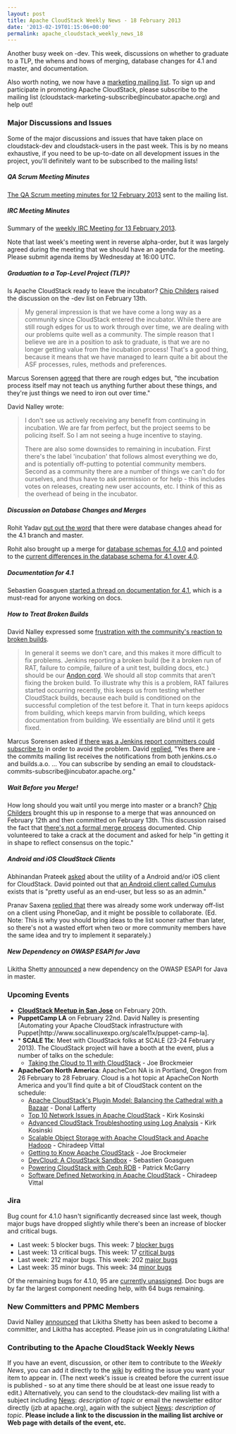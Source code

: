 ```yaml
---
layout: post
title: Apache CloudStack Weekly News - 18 February 2013
date: '2013-02-19T01:15:06+00:00'
permalink: apache_cloudstack_weekly_news_18
---
```

<p>Another busy week on -dev. This week, discussions on whether to graduate to a TLP, the whens and hows of merging, database changes for 4.1 and master, and documentation.</p>

<p>Also worth noting, we now have a <a href="http://markmail.org/message/iceroovnqptyi5lt" class="external-link" rel="nofollow">marketing mailing list</a>. To sign up and participate in promoting Apache CloudStack, please subscribe to the mailing list (cloudstack-marketing-subscribe@incubator.apache.org) and help out!</p>

<h3><a name="ApacheCloudStackWeeklyNews-18February2013-MajorDiscussionsandIssues"></a>Major Discussions and Issues</h3>

<p>Some of the major discussions and issues that have taken place on cloudstack-dev and cloudstack-users in the past week. This is by no means exhaustive, if you need to be up-to-date on all development issues in the project, you'll definitely want to be subscribed to the mailing lists!</p>

<h5><a name="ApacheCloudStackWeeklyNews-18February2013-QAScrumMeetingMinutes"></a>QA Scrum Meeting Minutes </h5>

<p><a href="http://markmail.org/message/fcjpe4z5bezfodmx" class="external-link" rel="nofollow">The QA Scrum meeting minutes for 12 February 2013</a> sent to the mailing list.</p>

<h5><a name="ApacheCloudStackWeeklyNews-18February2013-IRCMeetingMinutes"></a>IRC Meeting Minutes </h5>

<p>Summary of the <a href="http://markmail.org/message/solu2opycgkqb63x" class="external-link" rel="nofollow">weekly IRC Meeting for 13 February 2013</a>. </p>

<p>Note that last week's meeting went in reverse alpha-order, but it was largely agreed during the meeting that we should have an agenda for the meeting. Please submit agenda items by Wednesday at 16:00 UTC.</p>

<h5><a name="ApacheCloudStackWeeklyNews-18February2013-GraduationtoaTopLevelProject%28TLP%29%3F"></a>Graduation to a Top-Level Project (TLP)?</h5>

<p>Is Apache CloudStack ready to leave the incubator? <a href="http://markmail.org/message/3nluchj5q5waguws" class="external-link" rel="nofollow">Chip Childers</a> raised the discussion on the -dev list on February 13th. </p>

<blockquote>
<p>My general impression is that we have come a long way as a community since CloudStack entered the incubator. While there are still rough edges for us to work through over time, we are dealing with our problems quite well as a community. The simple reason that I believe we are in a position to ask to graduate, is that we are no longer getting value from the incubation process!  That's a good thing, because it means that we have managed to learn quite a bit about the ASF processes, rules, methods and preferences.</p></blockquote>

<p>Marcus Sorensen <a href="http://markmail.org/message/l2kqj2gppghm4f2q" class="external-link" rel="nofollow">agreed</a> that there are rough edges but, "the incubation process itself may not teach us anything further about these things, and they're just things we need to iron out over time."</p>

<p>David Nalley wrote:</p>

<blockquote>
<p>I don't see us actively receiving any benefit from continuing in incubation. We are far from perfect, but the project seems to be policing itself. So I am not seeing a huge incentive to staying.</p>

<p>There are also some downsides to remaining in incubation. First there's the label 'incubation' that follows almost everything we do, and is potentially off-putting to potential community members. Second as a community there are a number of things we can't do for ourselves, and thus have to ask permission or for help - this includes votes on releases, creating new user accounts, etc. I think of this as the overhead of being in the incubator.</p></blockquote>

<h5><a name="ApacheCloudStackWeeklyNews-18February2013-DiscussiononDatabaseChangesandMerges"></a>Discussion on Database Changes and Merges</h5>

<p>Rohit Yadav <a href="http://markmail.org/thread/z32xdbr2injgjrrp" class="external-link" rel="nofollow">put out the word</a> that there were database changes ahead for the 4.1 branch and master. </p>

<p>Rohit also brought up a merge for <a href="http://markmail.org/message/2v3hqmanasol6okw" class="external-link" rel="nofollow">database schemas for 4.1.0</a> and pointed to the <a href="http://people.apache.org/~bhaisaab/diff-create-schema-40-41.sql" class="external-link" rel="nofollow">current differences in the database schema for 4.1 over 4.0</a>.</p>

<h5><a name="ApacheCloudStackWeeklyNews-18February2013-Documentationfor4.1"></a>Documentation for 4.1</h5>

<p>Sebastien Goasguen <a href="http://markmail.org/message/rjbctl6uu3qu2c7g" class="external-link" rel="nofollow">started a thread on documentation for 4.1</a>, which is a must-read for anyone working on docs. </p>

<h5><a name="ApacheCloudStackWeeklyNews-18February2013-HowtoTreatBrokenBuilds"></a>How to Treat Broken Builds</h5>

<p>David Nalley expressed some <a href="http://markmail.org/thread/bb7qgl3esc25cdek" class="external-link" rel="nofollow">frustration with the community's reaction to broken builds</a>. </p>

<blockquote>
<p>In general it seems we don't care, and this makes it more difficult to fix problems. Jenkins reporting a broken build (be it a broken run of RAT, failure to compile, failure of a unit test, building docs, etc.) should be our <a href="http://en.wikipedia.org/wiki/Andon_(manufacturing)" class="external-link" rel="nofollow">Andon cord</a>. We should all stop commits that aren't fixing the broken build. To illustrate why this is a problem, RAT failures started occurring recently, this keeps us from testing whether CloudStack builds, because each build is conditioned on the successful completion of the test before it. That in turn keeps apidocs from building,  which keeps marvin from building, which keeps documentation from building. We essentially are blind until it gets fixed.</p></blockquote>

<p>Marcus Sorensen asked <a href="http://markmail.org/message/2kjhnje2zgocobbt" class="external-link" rel="nofollow">if there was a Jenkins report committers could subscribe to</a> in order to avoid the problem. David <a href="http://markmail.org/message/wcksnc2xqndyxjz6" class="external-link" rel="nofollow">replied</a>, "Yes there are - the commits mailing list receives the notifications from both jenkins.cs.o and builds.a.o. ... You can subscribe by sending an email to cloudstack-commits-subscribe@incubator.apache.org."</p>

<h5><a name="ApacheCloudStackWeeklyNews-18February2013-WaitBeforeyouMerge%21"></a>Wait Before you Merge!</h5>

<p>How long should you wait until you merge into master or a branch? <a href="http://markmail.org/message/f6obhtciavb22ybx" class="external-link" rel="nofollow">Chip Childers</a> brought this up in response to a merge that was announced on February 12th and then committed on February 13th. This discussion raised the fact that <a href="http://markmail.org/message/mw7vvasrofpr7k3k" class="external-link" rel="nofollow">there's not a formal merge process</a> documented. Chip volunteered to take a crack at the document and asked for help "in getting it in shape to reflect consensus on the topic."</p>

<h5><a name="ApacheCloudStackWeeklyNews-18February2013-AndroidandiOSCloudStackClients"></a>Android and iOS CloudStack Clients</h5>

<p>Abhinandan Prateek <a href="http://markmail.org/message/m5tpje5wdgjzwuyn" class="external-link" rel="nofollow">asked</a> about the utility of a Android and/or iOS client for CloudStack. David pointed out that <a href="https://github.com/creationline/cumulus" class="external-link" rel="nofollow">an Android client called Cumulus</a> exists that is "pretty useful as an end-user, but less so as an admin." </p>

<p>Pranav Saxena <a href="http://markmail.org/message/judciif4hwyxmypg" class="external-link" rel="nofollow">replied that</a> there was already some work underway off-list on a client using PhoneGap, and it might be possible to collaborate. (Ed. Note: This is why you should bring ideas to the list sooner rather than later, so there's not a wasted effort when two or more community members have the same idea and try to implement it separately.)</p>

<h5><a name="ApacheCloudStackWeeklyNews-18February2013-NewDependencyonOWASPESAPIforJava"></a>New Dependency on OWASP ESAPI for Java</h5>

<p>Likitha Shetty <a href="http://markmail.org/message/w5qdogojgrbxgi7x" class="external-link" rel="nofollow">announced</a> a new dependency on the OWASP ESAPI for Java in master.</p>

<h3><a name="ApacheCloudStackWeeklyNews-18February2013-UpcomingEvents"></a>Upcoming Events</h3>

<ul>
	<li><a href="http://markmail.org/thread/frj26yjlgn7gty6x" class="external-link" rel="nofollow"><b>CloudStack Meetup in San Jose</b></a> on February 20th.</li>
	<li><b>PuppetCamp LA</b> on February 22nd. David Nalley is presenting [Automating your Apache CloudStack infrastructure with<br/>
Puppet|http://www.socallinuxexpo.org/scale11x/puppet-camp-la].</li>
	<li>* <b>SCALE 11x</b>: Meet with CloudStack folks at SCALE (23-24 February 2013). The CloudStack project will have a booth at the event, plus a number of talks on the schedule:
	<ul>
		<li><a href="http://www.socallinuxexpo.org/scale11x/presentations/taking-open-cloud-11-cloudstack" class="external-link" rel="nofollow">Taking the Cloud to 11 with CloudStack</a> - Joe Brockmeier</li>
	</ul>
	</li>
	<li><b>ApacheCon North America</b>: ApacheCon NA is in Portland, Oregon from 26 February to 28 February. Cloud is a hot topic at ApacheCon North America and you'll find quite a bit of CloudStack content on the schedule:
	<ul>
		<li><a href="http://na.apachecon.com/schedule/presentation/126/" class="external-link" rel="nofollow">Apache CloudStack's Plugin Model: Balancing the Cathedral with a Bazaar</a> - Donal Lafferty</li>
		<li><a href="http://na.apachecon.com/schedule/presentation/127/" class="external-link" rel="nofollow">Top 10 Network Issues in Apache CloudStack</a> - Kirk Kosinski</li>
		<li><a href="http://na.apachecon.com/schedule/presentation/128/" class="external-link" rel="nofollow">Advanced CloudStack Troubleshooting using Log Analysis</a> - Kirk Kosinski</li>
		<li><a href="http://na.apachecon.com/schedule/presentation/129/" class="external-link" rel="nofollow">Scalable Object Storage with Apache CloudStack and Apache Hadoop</a> - Chiradeep Vittal</li>
		<li><a href="http://na.apachecon.com/schedule/presentation/116/" class="external-link" rel="nofollow">Getting to Know Apache CloudStack</a> - Joe Brockmeier</li>
		<li><a href="http://na.apachecon.com/schedule/presentation/145/" class="external-link" rel="nofollow">DevCloud: A CloudStack Sandbox</a> - Sebastien Goasguen</li>
		<li><a href="http://na.apachecon.com/schedule/presentation/146/" class="external-link" rel="nofollow">Powering CloudStack with Ceph RDB</a> - Patrick McGarry</li>
		<li><a href="http://na.apachecon.com/schedule/presentation/147/" class="external-link" rel="nofollow">Software Defined Networking in Apache CloudStack</a> - Chiradeep Vittal</li>
	</ul>
	</li>
</ul>


<h3><a name="ApacheCloudStackWeeklyNews-18February2013-Jira"></a>Jira</h3>

<p>Bug count for 4.1.0 hasn't significantly decreased since last week, though major bugs have dropped slightly while there's been an increase of blocker and critical bugs.</p>

<ul>
	<li>Last week: 5 blocker bugs. This week: 7 <a href="http://is.gd/blockers41acs" class="external-link" rel="nofollow">blocker bugs</a></li>
	<li>Last week: 13 critical bugs. This week: 17 <a href="http://is.gd/critical41acs" class="external-link" rel="nofollow">critical bugs</a></li>
	<li>Last week: 212 major bugs. This week: 202 <a href="http://is.gd/major41acs" class="external-link" rel="nofollow">major bugs</a></li>
	<li>Last week: 35 minor bugs. This week: 34 <a href="http://is.gd/minor41acs" class="external-link" rel="nofollow">minor bugs</a></li>
</ul>


<p>Of the remaining bugs for 4.1.0, 95 are <a href="http://is.gd/unassigned41acs" class="external-link" rel="nofollow">currently unassigned</a>. Doc bugs are by far the largest component needing help, with 64 bugs remaining.</p>

<h3><a name="ApacheCloudStackWeeklyNews-18February2013-NewCommittersandPPMCMembers"></a>New Committers and PPMC Members</h3>

<p>David Nalley <a href="http://markmail.org/message/73vkokunvgotzqdo" class="external-link" rel="nofollow">announced</a> that Likitha Shetty has been asked to become a committer, and Likitha has accepted. Please join us in congratulating Likitha! </p>

<h3><a name="ApacheCloudStackWeeklyNews-18February2013-ContributingtotheApacheCloudStackWeeklyNews"></a>Contributing to the Apache CloudStack Weekly News</h3>

<p>If you have an event, discussion, or other item to contribute to the <em>Weekly News</em>, you can add it directly to the <a href="https://cwiki.apache.org/confluence/display/CLOUDSTACK/CloudStack+Weekly+News" class="external-link" rel="nofollow">wiki</a> by editing the issue you want your item to appear in. (The next week's issue is created before the current issue is published - so at any time there should be at least one issue ready to edit.) Alternatively, you can send to the cloudstack-dev mailing list with a subject including <a href="/confluence/display/CLOUDSTACK/News" title="News">News</a>: <em>description of topic</em> or email the newsletter editor directly (jzb at apache.org), again with the subject <a href="/confluence/display/CLOUDSTACK/News" title="News">News</a>: <em>description of topic</em>. <b>Please include a link to the discussion in the mailing list archive or Web page with details of the event, etc.</b> </p>
